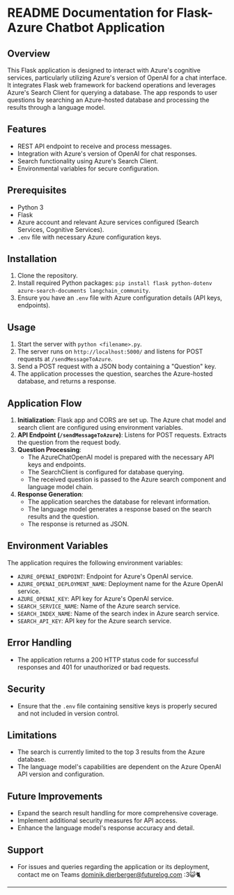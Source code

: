# README Documentation for Flask-Azure Chatbot Application

## Overview
This Flask application is designed to interact with Azure's cognitive services, particularly utilizing Azure's version of OpenAI for a chat interface. It integrates Flask web framework for backend operations and leverages Azure's Search Client for querying a database. The app responds to user questions by searching an Azure-hosted database and processing the results through a language model.

## Features
- REST API endpoint to receive and process messages.
- Integration with Azure's version of OpenAI for chat responses.
- Search functionality using Azure's Search Client.
- Environmental variables for secure configuration.

## Prerequisites
- Python 3
- Flask
- Azure account and relevant Azure services configured (Search Services, Cognitive Services).
- `.env` file with necessary Azure configuration keys.

## Installation
1. Clone the repository.
2. Install required Python packages: `pip install flask python-dotenv azure-search-documents langchain_community`.
3. Ensure you have an `.env` file with Azure configuration details (API keys, endpoints).

## Usage
1. Start the server with `python <filename>.py`.
2. The server runs on `http://localhost:5000/` and listens for POST requests at `/sendMessageToAzure`.
3. Send a POST request with a JSON body containing a "Question" key.
4. The application processes the question, searches the Azure-hosted database, and returns a response.

## Application Flow
1. **Initialization**: Flask app and CORS are set up. The Azure chat model and search client are configured using environment variables.
2. **API Endpoint (`/sendMessageToAzure`)**: Listens for POST requests. Extracts the question from the request body.
3. **Question Processing**:
   - The AzureChatOpenAI model is prepared with the necessary API keys and endpoints.
   - The SearchClient is configured for database querying.
   - The received question is passed to the Azure search component and language model chain.
4. **Response Generation**:
   - The application searches the database for relevant information.
   - The language model generates a response based on the search results and the question.
   - The response is returned as JSON.

## Environment Variables
The application requires the following environment variables:
- `AZURE_OPENAI_ENDPOINT`: Endpoint for Azure's OpenAI service.
- `AZURE_OPENAI_DEPLOYMENT_NAME`: Deployment name for the Azure OpenAI service.
- `AZURE_OPENAI_KEY`: API key for Azure's OpenAI service.
- `SEARCH_SERVICE_NAME`: Name of the Azure search service.
- `SEARCH_INDEX_NAME`: Name of the search index in Azure search service.
- `SEARCH_API_KEY`: API key for the Azure search service.

## Error Handling
- The application returns a 200 HTTP status code for successful responses and 401 for unauthorized or bad requests.

## Security
- Ensure that the `.env` file containing sensitive keys is properly secured and not included in version control.

## Limitations
- The search is currently limited to the top 3 results from the Azure database.
- The language model's capabilities are dependent on the Azure OpenAI API version and configuration.

## Future Improvements
- Expand the search result handling for more comprehensive coverage.
- Implement additional security measures for API access.
- Enhance the language model's response accuracy and detail.

## Support

- For issues and queries regarding the application or its deployment, contact me on Teams dominik.dierberger@futurelog.com :3😺🐈
---
